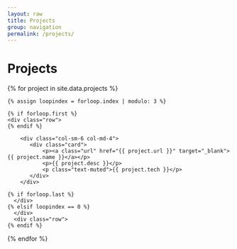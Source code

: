 ```yaml
---
layout: raw
title: Projects
group: navigation
permalink: /projects/
---
```


<div class="page-header text-center">

  <h1><span class="glyphicon glyphicon-wrench"></span> Projects</h1>

</div>

<div class="container">

  <div class="cards">

  {% for project in site.data.projects %}

    {% assign loopindex = forloop.index | modulo: 3 %}

    {% if forloop.first %}
    <div class="row">
    {% endif %}

        <div class="col-sm-6 col-md-4">
           <div class="card">
               <p><a class="url" href="{{ project.url }}" target="_blank">{{ project.name }}</a></p>
               <p>{{ project.desc }}</p>
               <p class="text-muted">{{ project.tech }}</p>
           </div>
        </div>

    {% if forloop.last %}
      </div>
    {% elsif loopindex == 0 %}
      </div>
      <div class="row">
    {% endif %}

  {% endfor %}

  </div>

</div>
